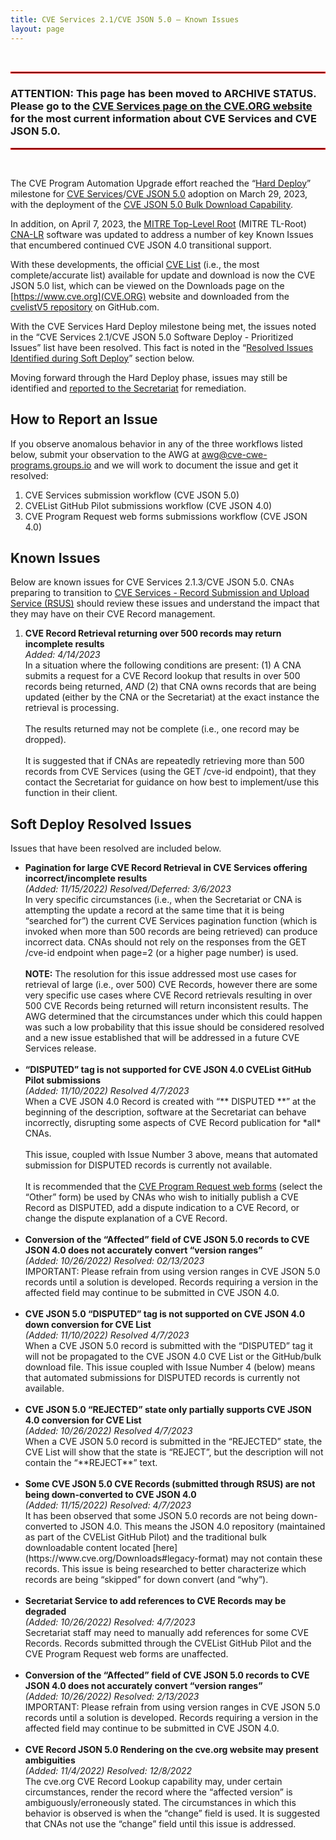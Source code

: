 ```yaml
---
title: CVE Services 2.1/CVE JSON 5.0 – Known Issues
layout: page
---
```

<br/>

<hr style="border:1px solid red">

<h3><strong>ATTENTION:</strong> This page has been moved to ARCHIVE STATUS. Please go to the <a href="https://www.cve.org/AllResources/CveServices">CVE Services page on the CVE.ORG website</a> for the most current information about CVE Services and CVE JSON 5.0.</h3>

<hr style="border:1px solid red">

<br/>

The CVE Program Automation Upgrade effort reached the “[Hard Deploy](https://cveproject.github.io/automation-cve-services-faqs#what-is-meant-by-cve-services-21-hard-deploy)” milestone for [CVE Services](https://www.cve.org/AllResources/CveServices)/[CVE JSON 5.0](https://www.cve.org/AllResources/CveServices#cve-json-5) adoption on March 29, 2023, with the deployment of the [CVE JSON 5.0 Bulk Download Capability](https://github.com/CVEProject/cvelistV5/blob/main/README.md).

In addition, on April 7, 2023, the [MITRE Top-Level Root](https://www.cve.org/PartnerInformation/ListofPartners/partner/mitre) (MITRE TL-Root) [CNA-LR](https://www.cve.org/ResourcesSupport/Glossary?activeTerm=glossaryCNALR) software was updated to address a number of key Known Issues that encumbered continued CVE JSON 4.0 transitional support.

With these developments, the official [CVE List](https://www.cve.org/ResourcesSupport/Glossary?activeTerm=glossaryCVEList) (i.e., the most complete/accurate list) available for update and download is now the CVE JSON 5.0 list, which can be viewed on the Downloads page on the [https://www.cve.org](CVE.ORG) website and downloaded from the [cvelistV5 repository](https://github.com/CVEProject/cvelistV5) on GitHub.com.

With the CVE Services Hard Deploy milestone being met, the issues noted in the “CVE Services 2.1/CVE JSON 5.0 Software Deploy - Prioritized Issues” list have been resolved. This fact is noted in the “[Resolved Issues Identified during Soft Deploy](https://cveproject.github.io/automation-cve-services-known-issues#soft-deploy-resolved-issues)” section below.

Moving forward through the Hard Deploy phase, issues may still be identified and [reported to the Secretariat](https://cveform.mitre.org/) for remediation.


## How to Report an Issue

If you observe anomalous behavior in any of the three workflows listed below, submit your observation to the AWG at <a href="mailto:awg@cve-CWE-Programs.groups.io">awg@cve-cwe-programs.groups.io</a> and we will work to document the issue and get it resolved:

<ol>
    <li>CVE Services submission workflow (CVE JSON 5.0)</li>
    <li>CVEList GitHub Pilot submissions workflow (CVE JSON 4.0)</li>
    <li>CVE Program Request web forms submissions workflow (CVE JSON 4.0)</li>
</ol>

    
## Known Issues

Below are known issues for CVE Services 2.1.3/CVE JSON 5.0. CNAs preparing to transition to [CVE Services - Record Submission and Upload Service (RSUS)](https://www.cve.org/AllResources/CveServices#architecture) should review these issues and understand the impact that they may have on their CVE Record management.

<ol>
    <li><strong>CVE Record Retrieval returning over 500 records may return incomplete results</strong><br/>
    <i>Added: 4/14/2023</i><br/>
    In a situation where the following conditions are present: (1) A CNA submits a request for a CVE Record lookup that results in over 500 records being returned, <i>AND</i> (2) that CNA owns records that are being updated (either by the CNA or the Secretariat) at the exact instance the retrieval is processing.<br/>
        <br>
    The results returned may not be complete (i.e., one record may be dropped).<br/>
        <br>
    It is suggested that if CNAs are repeatedly retrieving more than 500 records from CVE Services (using the GET /cve-id endpoint), that they contact the Secretariat for guidance on how best to implement/use this function in their client.</li>
</ol>

## Soft Deploy Resolved Issues

Issues that have been resolved are included below. 

<ul>
    <li><strong>Pagination for large CVE Record Retrieval in CVE Services offering incorrect/incomplete results</strong><br/>
    <i>(Added: 11/15/2022) Resolved/Deferred: 3/6/2023</i><br/>
    In very specific circumstances (i.e., when the Secretariat or CNA is attempting the update a record at the same time that it is being “searched for”) the current CVE Services pagination function (which is invoked when more than 500 records are being retrieved) can produce incorrect data. CNAs should not rely on the responses from the GET /cve-id endpoint when page=2 (or a higher page number) is used.<br/>
       <br/>
    <strong>NOTE:</strong> The resolution for this issue addressed most use cases for retrieval of large (i.e., over 500) CVE Records, however there are some very specific use cases where CVE Record retrievals resulting in over 500 CVE Records being returned will return inconsistent results. The AWG determined that the circumstances under which this could happen was such a low probability that this issue should be considered resolved and a new issue established that will be addressed in a future CVE Services release.<br/>
    </li>
    <br/>
    <li><strong>“DISPUTED” tag is not supported for CVE JSON 4.0 CVEList GitHub Pilot submissions</strong><br/>
    <i>(Added: 11/10/2022) Resolved 4/7/2023</i><br/>
    When a CVE JSON 4.0 Record is created with “** DISPUTED **” at the beginning of the description, software at the Secretariat can behave incorrectly, disrupting some aspects of CVE Record publication for *all* CNAs.<br/>
    <br/>
    This issue, coupled with Issue Number 3 above, means that automated submission for DISPUTED records is currently not available.<br/>
    <br/>
    It is recommended that the <a href="https://cveform.mitre.org/">CVE Program Request web forms</a> (select the “Other” form) be used by CNAs who wish to initially publish a CVE Record as DISPUTED, add a dispute indication to a CVE Record, or change the dispute explanation of a CVE Record.</li>    
    <br/>
    <li><strong>Conversion of the “Affected” field of CVE JSON 5.0 records to CVE JSON 4.0 does not accurately convert “version ranges”</strong><br/>
    <i>(Added: 10/26/2022) Resolved: 02/13/2023</i><br/>
    IMPORTANT: Please refrain from using version ranges in CVE JSON 5.0 records until a solution is developed. Records requiring a version in the affected field may continue to be submitted in CVE JSON 4.0.</li>
    <br/>
    <li><strong>CVE JSON 5.0 “DISPUTED” tag is not supported on CVE JSON 4.0 down conversion for CVE List</strong><br/>
    <i>(Added: 11/10/2022) Resolved 4/7/2023</i><br/>
    When a CVE JSON 5.0 record is submitted with the “DISPUTED” tag it will not be propagated to the CVE JSON 4.0 CVE List or the GitHub/bulk download file. This issue coupled with Issue Number 4 (below) means that automated submissions for DISPUTED records is currently not available.</li>
   <br/>
    <li><strong>CVE JSON 5.0 “REJECTED” state only partially supports CVE JSON 4.0 conversion for CVE List</strong><br/>
    <i>(Added: 10/26/2022) Resolved 4/7/2023</i><br/>
When a CVE JSON 5.0 record is submitted in the “REJECTED” state, the CVE List will show that the state is “REJECT”, but the description will not contain the “**REJECT**” text.
    </li>
    <br/>
    <li><strong>Some CVE JSON 5.0 CVE Records (submitted through RSUS) are not being down-converted to CVE JSON 4.0</strong><br/>
    <i>(Added: 11/15/2022) Resolved: 4/7/2023</i><br/>
It has been observed that some JSON 5.0 records are not being down-converted to JSON 4.0. This means the JSON 4.0 repository (maintained as part of the CVEList GitHub Pilot) and the traditional bulk downloadable content located [here](https://www.cve.org/Downloads#legacy-format) may not contain these records. This issue is being researched to better characterize which records are being “skipped” for down convert (and “why”).
    </li>
    <br/>
    <li><strong>Secretariat Service to add references to CVE Records may be degraded</strong><br/>
    <i>(Added: 10/26/2022) Resolved: 4/7/2023</i><br/>
Secretariat staff may need to manually add references for some CVE Records. Records submitted through the CVEList GitHub Pilot and the CVE Program Request web forms are unaffected.</li>
    <br/>
    <li><strong>Conversion of the “Affected” field of CVE JSON 5.0 records to CVE JSON 4.0 does not accurately convert “version ranges”</strong><br/>
    <i>(Added: 10/26/2022) Resolved: 2/13/2023</i><br/>
    IMPORTANT: Please refrain from using version ranges in CVE JSON 5.0 records until a solution is developed. Records requiring a version in the affected field may continue to be submitted in CVE JSON 4.0.</li>
    <br/>
    <li><strong>CVE Record JSON 5.0 Rendering on the cve.org website may present ambiguities</strong><br/>
    <i>(Added: 11/4/2022) Resolved: 12/8/2022</i><br/>
The cve.org CVE Record Lookup capability may, under certain circumstances, render the record where the “affected version” is ambiguously/erroneously stated. The circumstances in which this behavior is observed is when the “change” field is used. It is suggested that CNAs not use the “change” field until this issue is addressed.</li>
    <br/>
</ul>

<br/>


